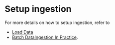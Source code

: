 # Setup ingestion

For more details on how to setup ingestion, refer to

* [Load Data](../../basics/components/segment.md#creating-a-segment) 
* [Batch DataIngestion In Practice](../tutorials/batch-data-ingestion-in-practice.md).

